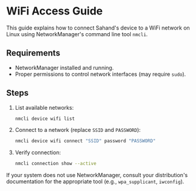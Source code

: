 # WiFi Access Guide

This guide explains how to connect Sahand's device to a WiFi network on Linux using NetworkManager's command line tool `nmcli`.

## Requirements

- NetworkManager installed and running.
- Proper permissions to control network interfaces (may require `sudo`).

## Steps

1. List available networks:
   ```bash
   nmcli device wifi list
   ```
2. Connect to a network (replace `SSID` and `PASSWORD`):
   ```bash
   nmcli device wifi connect "SSID" password "PASSWORD"
   ```
3. Verify connection:
   ```bash
   nmcli connection show --active
   ```

If your system does not use NetworkManager, consult your distribution's documentation for the appropriate tool (e.g., `wpa_supplicant`, `iwconfig`).
